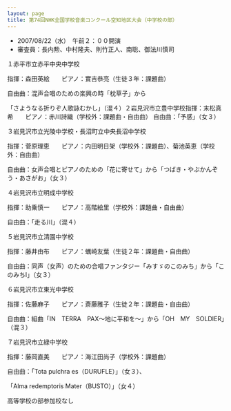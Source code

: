 ```yaml
---
layout: page
title: 第74回NHK全国学校音楽コンクール空知地区大会（中学校の部）
---
```

-   2007/08/22（水）　午前２：００開演
-   審査員：長内勲、中村隆夫、則竹正人、南聡、御法川慎司

１赤平市立赤平中央中学校

指揮：森田英絵　　ピアノ：實吉恭亮（生徒３年：課題曲）

自由曲：混声合唱のための楽興の時「枕草子」から

「さようなる折りぞ人歌詠むかし」（混４）２岩見沢市立豊中学校指揮：末松真希　　ピアノ：赤川詩織（学校外：課題曲・自由曲）
自由曲：「予感」（女３）

３岩見沢市立光陵中学校・長沼町立中央長沼中学校

指揮：菅原理恵　　ピアノ：内田明日架（学校外：課題曲）、菊池英恵（学校外：自由曲）

自由曲：女声合唱とピアノのための「花に寄せて」から「つばき・やぶかんぞう・あさがお」（女３）

４岩見沢市立明成中学校

指揮：助乗慎一　　ピアノ：高階絵里（学校外：課題曲・自由曲）

自由曲：「走る川」（混４）

５岩見沢市立清園中学校

指揮：藤井由布　　ピアノ：蠣崎友葉（生徒２年：課題曲・自由曲）

自由曲：同声（女声）のための合唱ファンタジー「みすゞのこのみち」から「このみちⅠ」（女３）

６岩見沢市立東光中学校

指揮：佐藤麻子　　ピアノ：斎藤雅子（生徒２年：課題曲・自由曲）

自由曲：組曲「IN　TERRA　PAX～地に平和を～」から「OH　MY　SOLDIER」（混３）

７岩見沢市立緑中学校

指揮：藤岡直美　　ピアノ：海江田尚子（学校外：課題曲）

自由曲：「Tota pulchra es（DURUFLE）」（女３）、

「Alma redemptoris Mater（BUSTO）」（女４）

高等学校の部参加校なし
